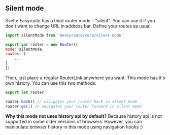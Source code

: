 ## Silent mode

Svelte Easyroute has a third router mode - "silent". 
You can use it if you don't want to change URL in 
address bar. Define your routes as usual:
```javascript
import silentMode from '@easyroute/core/silent-mode'

export var router = new Router({
mode: silentMode,
routes: [
    ...
]
})
```
Then, just place a regular RouterLink anywhere you 
want. 
This mode has it's own history. You can use this two 
methods:
```javascript
export let router

router.back() // navigates your router back in silent mode
router.go(1) // navigates your router forward in silent mode
```
**Why this mode not uses history api by default?**
Because history api is not supported in some older 
versions of browsers. However, you can manipulate 
browser history in this mode using navigation hooks :)
